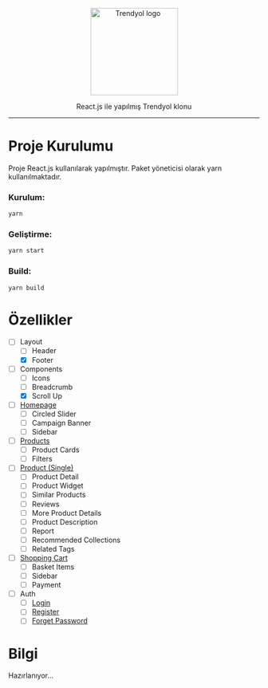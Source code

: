 <p align="center">
    <img width="175" src="https://cdn.dsmcdn.com/web/logo/ty-logo.svg" alt="Trendyol logo">
</p>
<p align="center">
  React.js ile yapılmış Trendyol klonu
</p>

---

# Proje Kurulumu

Proje React.js kullanılarak yapılmıştır. Paket yöneticisi olarak yarn kullanılmaktadır.

### Kurulum:

```bash
yarn
```

### Geliştirme:

```bash
yarn start
```

### Build:

```bash
yarn build
```

# Özellikler

- [ ] Layout
  - [ ] Header
  - [x] Footer
- [ ] Components
  - [ ] Icons
  - [ ] Breadcrumb
  - [x] Scroll Up
- [ ] [Homepage](https://trendyol-clone.netlify.app)
  - [ ] Circled Slider
  - [ ] Campaign Banner
  - [ ] Sidebar
- [ ] [Products](https://trendyol-clone.netlify.app/urunler)
  - [ ] Product Cards
  - [ ] Filters
- [ ] [Product (Single)](https://trendyol-clone.netlify.app/urun)
  - [ ] Product Detail
  - [ ] Product Widget
  - [ ] Similar Products
  - [ ] Reviews
  - [ ] More Product Details
  - [ ] Product Description
  - [ ] Report
  - [ ] Recommended Collections
  - [ ] Related Tags
- [ ] [Shopping Cart](https://trendyol-clone.netlify.app/sepet)
  - [ ] Basket Items
  - [ ] Sidebar
  - [ ] Payment
- [ ] Auth
  - [ ] [Login](https://trendyol-clone.netlify.app/giris)
  - [ ] [Register](https://trendyol-clone.netlify.app/uyelik)
  - [ ] [Forget Password](https://trendyol-clone.netlify.app/sifremiunuttum)

# Bilgi

Hazırlanıyor...
